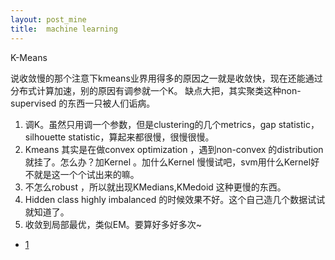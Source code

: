 ```yaml
---
layout: post_mine
title:  machine learning
---
```


K-Means

说收敛慢的那个注意下kmeans业界用得多的原因之一就是收敛快，现在还能通过分布式计算加速，别的原因有调参就一个K。
缺点大把，其实聚类这种non-supervised 的东西一只被人们诟病。
1. 调K。虽然只用调一个参数，但是clustering的几个metrics，gap statistic，silhouette statistic，算起来都很慢，很慢很慢。
2. Kmeans 其实是在做convex optimization ，遇到non-convex 的distribution 就挂了。怎么办？加Kernel 。加什么Kernel 慢慢试吧，svm用什么Kernel好不就是这一个个试出来的嘛。
3. 不怎么robust ，所以就出现KMedians,KMedoid 这种更慢的东西。
4. Hidden class highly imbalanced 的时候效果不好。这个自己造几个数据试试就知道了。
5. 收敛到局部最优，类似EM。要算好多好多次~

- [1](https://www.zhihu.com/question/31296149)
